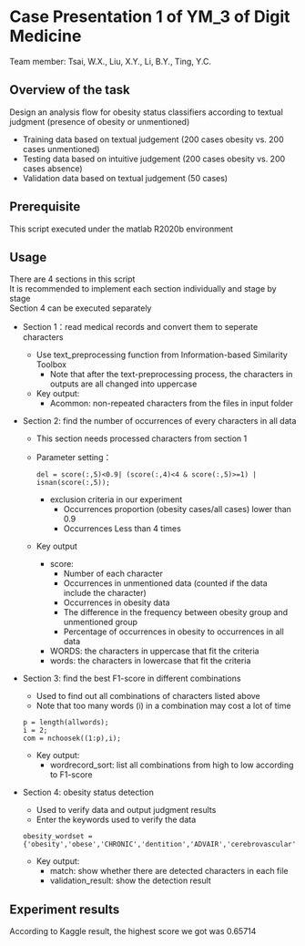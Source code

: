 # Case Presentation 1 of YM_3 of Digit Medicine

Team member: Tsai, W.X., Liu, X.Y., Li, B.Y., Ting, Y.C.

Overview of the task
---------
Design an analysis flow for obesity status classifiers according to textual judgment (presence of obesity or unmentioned)
- Training data based on textual judgement (200 cases obesity vs. 200 cases unmentioned)
- Testing data based on intuitive judgement (200 cases obesity vs. 200 cases absence)
- Validation data based on textual judgement (50 cases)


Prerequisite
------
This script executed under the matlab R2020b environment

Usage
-----
There are 4 sections in this script  
It is recommended to implement each section individually and stage by stage  
Section 4 can be executed separately  

- Section 1：read medical records and convert them to seperate characters
  - Use text_preprocessing function from Information-based Similarity Toolbox
    - Note that after the text-preprocessing process, the characters in outputs are all changed into uppercase
  - Key output:
    - Acommon: non-repeated characters from the files in input folder 

- Section 2: find the number of occurrences of every characters in all data
  - This section needs processed characters from section 1
  - Parameter setting：
    ```
    del = score(:,5)<0.9| (score(:,4)<4 & score(:,5)>=1) | isnan(score(:,5));
    ```
    - exclusion criteria in our experiment
      - Occurrences proportion (obesity cases/all cases) lower than 0.9 
      - Occurrences Less than 4 times
 
  - Key output
    - score:
      - Number of each character
      - Occurrences in unmentioned data (counted if the data include the character)
      - Occurrences in obesity data
      - The difference in the frequency between obesity group and unmentioned group
      - Percentage of occurrences in obesity to occurrences in all data 
    - WORDS: the characters in uppercase that fit the criteria
    - words: the characters in lowercase that fit the criteria

- Section 3: find the best F1-score in different combinations
    - Used to find out all combinations of characters listed above
    - Note that too many words (i) in a combination may cost a lot of time
    ```
    p = length(allwords);
    i = 2; 
    com = nchoosek((1:p),i);
    ```
    - Key output:
      - wordrecord_sort: list all combinations from high to low according to F1-score 

- Section 4: obesity status detection
    -  Used to verify data and output judgment results
    -  Enter the keywords used to verify the data
    ```
    obesity_wordset = {'obesity','obese','CHRONIC','dentition','ADVAIR','cerebrovascular'};
    ```
    - Key output:
       - match: show whether there are detected characters in each file
       - validation_result: show the detection result


Experiment results
------------
According to Kaggle result, the highest score we got was 0.65714 

